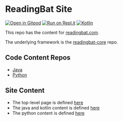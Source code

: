 # ReadingBat Site

[![Open in Gitpod](https://gitpod.io/button/open-in-gitpod.svg)](https://gitpod.io/#https://github.com/readingbat/readingbat-site)
[![Run on Repl.it](https://repl.it/badge/github/readingbat/readingbat-site)](https://repl.it/github/readingbat/readingbat-site)
[![Kotlin](https://img.shields.io/badge/%20language-Kotlin-red.svg)](https://kotlinlang.org/)

This repo has the content for [readingbat.com](http://readingbat.com).

The underlying framework is the [readingbat-core](https://github.com/readingbat/readingbat-core) repo.

## Code Content Repos
* [Java](https://github.com/readingbat/readingbat-java-content)
* [Python](https://github.com/readingbat/readingbat-python-content)

## Site Content
* The top-level page is defined [here](src/main/kotlin/Content.kt)
* The java and kotlin content is defined [here](https://github.com/readingbat/readingbat-java-content/blob/master/src/main/kotlin/Content.kt)
* The python content is defined [here](https://github.com/readingbat/readingbat-python-content/blob/master/src/main/kotlin/Content.kt)

